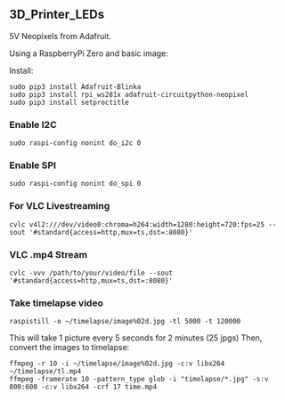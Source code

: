 ## 3D_Printer_LEDs

5V Neopixels from Adafruit.

Using a RaspberryPi Zero and basic image:

Install: 

```
sudo pip3 install Adafruit-Blinka
sudo pip3 install rpi_ws281x adafruit-circuitpython-neopixel
sudo pip3 install setproctitle
```


### Enable I2C
```
sudo raspi-config nonint do_i2c 0
```

### Enable SPI
```
sudo raspi-config nonint do_spi 0
```

### For VLC Livestreaming
```
cvlc v4l2:///dev/video0:chroma=h264:width=1280:height=720:fps=25 --sout '#standard{access=http,mux=ts,dst=:8080}'
```

### VLC .mp4 Stream
```
cvlc -vvv /path/to/your/video/file --sout '#standard{access=http,mux=ts,dst=:8080}'
```

### Take timelapse video
```
raspistill -o ~/timelapse/image%02d.jpg -tl 5000 -t 120000
```
This will take 1 picture every 5 seconds for 2 minutes (25 jpgs)
Then, convert the images to timelapse:
```
ffmpeg -r 10 -i ~/timelapse/image%02d.jpg -c:v libx264 ~/timelapse/tl.mp4
ffmpeg -framerate 10 -pattern_type glob -i "timelapse/*.jpg" -s:v 800:600 -c:v libx264 -crf 17 time.mp4
```
